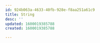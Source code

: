 ```yaml
---
id: 924b063a-4633-40fb-928e-f8aa251a61c9
title: String
desc: ''
updated: 1600019385788
created: 1600019385788

---
```




